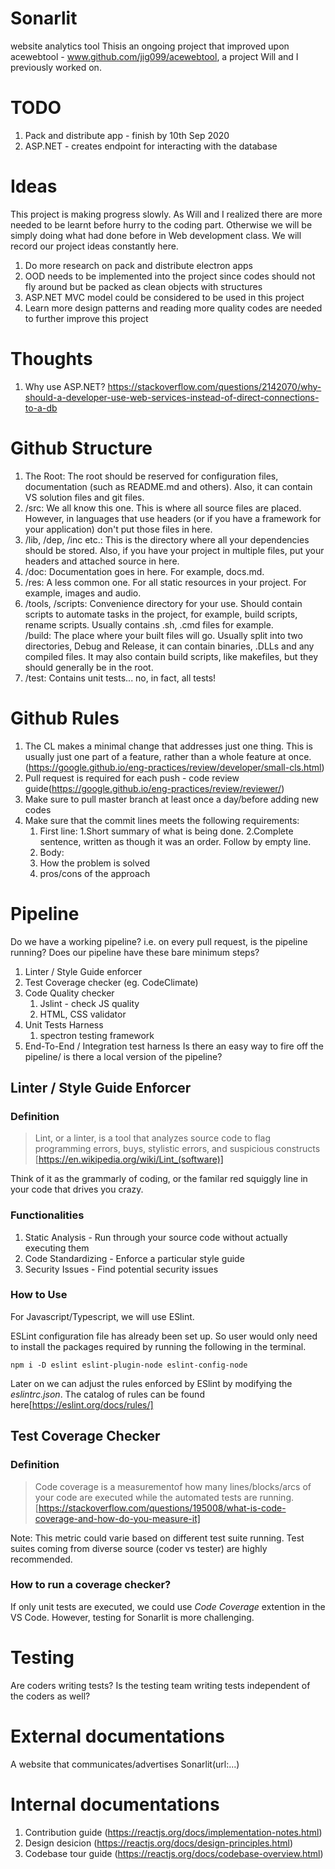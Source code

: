 # Sonarlit
website analytics tool
Thisis an ongoing project that improved upon acewebtool - www.github.com/jig099/acewebtool, a project Will and I previously worked on. 

# TODO 
1. Pack and distribute app - finish by 10th Sep 2020
2. ASP.NET - creates endpoint for interacting with the database 


# Ideas
This project is making progress slowly. As Will and I realized there are more needed to be learnt before hurry to the coding part. 
Otherwise we will be simply doing what had done before in Web development class. 
We will record our project ideas constantly here. 
1. Do more research on pack and distribute electron apps
2. OOD needs to be implemented into the project since codes should not fly around but be packed as clean objects with structures
3. ASP.NET MVC model could be considered to be used in this project
4. Learn more design patterns and reading more quality codes are needed to further improve this project

# Thoughts
1. Why use ASP.NET? 
https://stackoverflow.com/questions/2142070/why-should-a-developer-use-web-services-instead-of-direct-connections-to-a-db


# Github Structure
1. The Root: The root should be reserved for configuration files, documentation (such as README.md and others). Also, it can contain VS solution files and git files.  
2. /src: We all know this one. This is where all source files are placed. However, in languages that use headers (or if you have a framework for your application) don't put those files in here.  
3. /lib, /dep, /inc etc.: This is the directory where all your dependencies should be stored. Also, if you have your project in multiple files, put your headers and attached source in here.  
4. /doc: Documentation goes in here. For example, docs.md.  
5. /res: A less common one. For all static resources in your project. For example, images and audio.  
6. /tools, /scripts: Convenience directory for your use. Should contain scripts to automate tasks in the project, for example, build scripts, rename scripts. Usually contains .sh, .cmd files for example.  
/build: The place where your built files will go. Usually split into two directories, Debug and Release, it can contain binaries, .DLLs and any compiled files. It may also contain build scripts, like makefiles, but they should generally be in the root.  
7. /test: Contains unit tests... no, in fact, all tests!  

# Github Rules
1. The CL makes a minimal change that addresses just one thing. This is usually just one part of a feature, rather than a whole feature at once.(https://google.github.io/eng-practices/review/developer/small-cls.html)
2. Pull request is required for each push - code review guide(https://google.github.io/eng-practices/review/reviewer/)
3. Make sure to pull master branch at least once a day/before adding new codes
4. Make sure that the commit lines meets the following requirements:
   1. First line:
    1.Short summary of what is being done.
    2.Complete sentence, written as though it was an order.
      Follow by empty line.
   2. Body: 
    1. How the problem is solved
    2. pros/cons of the approach
    
# Pipeline
Do we have a working pipeline? i.e. on every pull request, is the pipeline running?
Does our pipeline have these bare minimum steps?
1. Linter / Style Guide enforcer
2. Test Coverage checker (eg. CodeClimate)
3. Code Quality checker
      1. Jslint - check JS quality
      2. HTML, CSS validator
4. Unit Tests Harness
      1. spectron testing framework
5. End-To-End / Integration test harness
Is there an easy way to fire off the pipeline/ is there a local version of the pipeline?

## Linter / Style Guide Enforcer

### Definition 

> Lint, or a linter, is a tool that analyzes source code to flag programming errors, buys, stylistic errors, and suspicious constructs
[https://en.wikipedia.org/wiki/Lint_(software)]

Think of it as the grammarly of coding, or the familar red squiggly line in your code that drives you crazy.  

### Functionalities

1. Static Analysis - Run through your source code without actually executing them
2. Code Standardizing - Enforce a particular style guide
3. Security Issues - Find potential security issues

### How to Use

For Javascript/Typescript, we will use ESlint.  

ESLint configuration file has already been set up. So user would only need to install the packages required by running the following in the terminal.  

```
npm i -D eslint eslint-plugin-node eslint-config-node
```

Later on we can adjust the rules enforced by ESlint by modifying the *eslintrc.json*. The catalog of rules can be found here[https://eslint.org/docs/rules/]

## Test Coverage Checker

### Definition

> Code coverage is a measurementof how many lines/blocks/arcs of your code are executed while the automated tests are running.
[https://stackoverflow.com/questions/195008/what-is-code-coverage-and-how-do-you-measure-it]

Note: This metric could varie based on different test suite running. Test suites coming from diverse source (coder vs tester) are highly recommended. 

### How to run a coverage checker?

If only unit tests are executed, we could use *Code Coverage* extention in the VS Code. However, testing for Sonarlit is more challenging. 

# Testing
Are coders writing tests?
Is the testing team writing tests independent of the coders as well?

# External documentations
A website that communicates/advertises Sonarlit(url:...)

# Internal documentations
1. Contribution guide (https://reactjs.org/docs/implementation-notes.html)
2. Design desicion (https://reactjs.org/docs/design-principles.html)
3. Codebase tour guide (https://reactjs.org/docs/codebase-overview.html)

